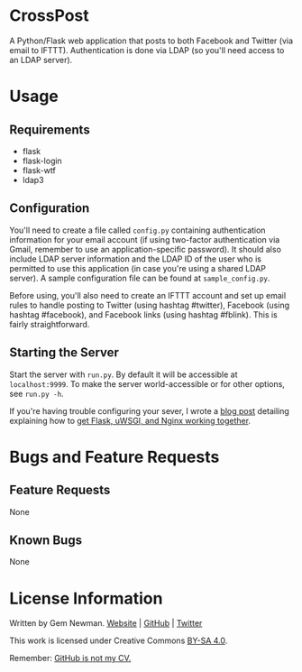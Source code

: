 CrossPost
=========

A Python/Flask web application that posts to both Facebook and Twitter (via email to IFTTT). Authentication is done via LDAP (so you'll need access to an LDAP server).

Usage
=====

Requirements
------------

* flask
* flask-login
* flask-wtf
* ldap3

Configuration
-------------

You'll need to create a file called `config.py` containing authentication information for your email account (if using two-factor authentication via Gmail, remember to use an application-specific password). It should also include LDAP server information and the LDAP ID of the user who is permitted to use this application (in case you're using a shared LDAP server). A sample configuration file can be found at `sample_config.py`.

Before using, you'll also need to create an IFTTT account and set up email rules to handle posting to Twitter (using hashtag #twitter), Facebook (using hashtag #facebook), and Facebook links (using hashtag #fblink). This is fairly straightforward.

Starting the Server
-------------------

Start the server with `run.py`. By default it will be accessible at `localhost:9999`. To make the server world-accessible or for other options, see `run.py -h`.

If you're having trouble configuring your sever, I wrote a <a href="http://blog.spurll.com/2015/02/configuring-flask-uwsgi-and-nginx.html">blog post</a> detailing explaining how to <a href="http://blog.spurll.com/2015/02/configuring-flask-uwsgi-and-nginx.html">get Flask, uWSGI, and Nginx working together</a>.

Bugs and Feature Requests
=========================

Feature Requests
----------------

None

Known Bugs
----------

None

License Information
===================

Written by Gem Newman. [Website](http://spurll.com) | [GitHub](https://github.com/spurll/) | [Twitter](https://twitter.com/spurll)

This work is licensed under Creative Commons [BY-SA 4.0](http://creativecommons.org/licenses/by-sa/4.0/).

Remember: [GitHub is not my CV.](https://blog.jcoglan.com/2013/11/15/why-github-is-not-your-cv/)
